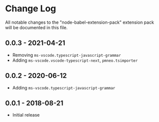 # Change Log

All notable changes to the "node-babel-extension-pack" extension pack will be documented in this file.

## 0.0.3 - 2021-04-21

- Removing `ms-vscode.typescript-javascript-grammar`
- Adding `ms-vscode.vscode-typescript-next`, `pmneo.tsimporter`

## 0.0.2 - 2020-06-12

- Adding `ms-vscode.typescript-javascript-grammar`

## 0.0.1 - 2018-08-21

- Initial release
